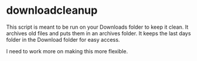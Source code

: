 # downloadcleanup

This script is meant to be run on your Downloads folder to keep it clean. It archives old files and puts them in an archives folder. It keeps the last days folder in the Download folder for easy access.

I need to work more on making this more flexible.
